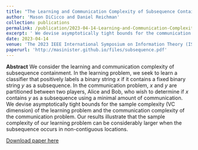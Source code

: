 ```yaml
---
title: "The Learning and Communication Complexity of Subsequence Containment"
author: 'Mason DiCicco and Daniel Reichman'
collection: publications
permalink: /publication/2023-04-14-Learning-and-Communication-Complexity-of-Subsequence-Containment
excerpt: ' We devise asymptotically tight bounds for the communication complexity of subsequence detections and the sample complexity (VC dimension) of a corresponding classifier.'
date: 2023-04-14
venue: 'The 2023 IEEE International Symposium on Information Theory (ISIT)'
paperurl: 'http://masinister.github.io/files/subsequence.pdf'
---
```


**Abstract** We consider the learning and communication complexity of subsequence containment. In the learning problem, we seek to learn a classifier that positively labels a binary string *x* if it contains a fixed binary string *y* as a subsequence. In the communication problem, *x* and *y* are partitioned between two players, Alice and Bob, who wish to determine if *x* contains *y* as a subsequence using a minimal amount of communication. We devise asymptotically tight bounds for the sample complexity (VC dimension) of the learning problem and the communication complexity of the communication problem. Our results illustrate that the sample complexity of our learning problem can be considerably larger when the subsequence occurs in non-contiguous locations.



[Download paper here](http://masinister.github.io/files/subsequence.pdf)

